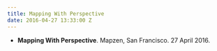 ```yaml
---
title: Mapping With Perspective
date: 2016-04-27 13:33:00 Z
---
```



* **Mapping With Perspective**. Mapzen, San Francisco. 27 April 2016.